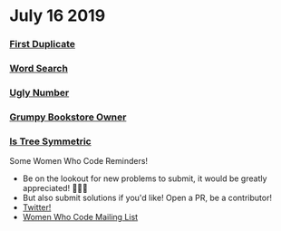 
# July 16 2019

### [First Duplicate](https://github.com/WomenWhoCodeNYC/Algorithms/blob/master/challenges/firstDuplicate/firstDuplicate.md)
### [Word Search](https://github.com/WomenWhoCodeNYC/Algorithms/blob/master/challenges/wordSearch/wordSearch.md)
### [Ugly Number](https://github.com/WomenWhoCodeNYC/Algorithms/blob/master/challenges/UglyNumber/UglyNumber.md)
### [Grumpy Bookstore Owner](https://github.com/WomenWhoCodeNYC/Algorithms/blob/master/challenges/grumpyBookstoreOwner/grumpyBookstoreOwner.md)
### [Is Tree Symmetric](https://github.com/WomenWhoCodeNYC/Algorithms/blob/master/challenges/isTreeSymmetric/isTreeSymmetric.md)

Some Women Who Code Reminders!
* Be on the lookout for new problems to submit, it would be greatly appreciated! 🙏🙏🙏
* But also submit solutions if you'd like!  Open a PR, be a contributor!
* [Twitter!](https://twitter.com/WomenWhoCodeNYC)
* [Women Who Code Mailing List](https://www.womenwhocode.com/)
